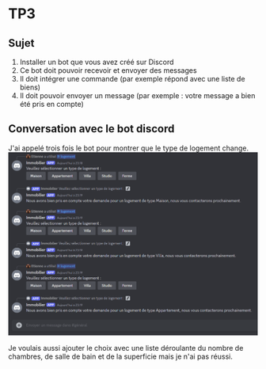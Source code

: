 # TP3

## Sujet

1. Installer un bot que vous avez créé sur Discord
2. Ce bot doit pouvoir recevoir et envoyer des messages
3. Il doit intégrer une commande (par exemple répond avec une liste de biens)
4. Il doit pouvoir envoyer un message (par exemple : votre message a bien été pris en compte)

## Conversation avec le bot discord

J'ai appelé trois fois le bot pour montrer que le type de logement change.
![discord-bot-message](discord-bot-message.png)

Je voulais aussi ajouter le choix avec une liste déroulante du nombre de chambres, de salle de bain et de la superficie mais je n'ai pas réussi.
